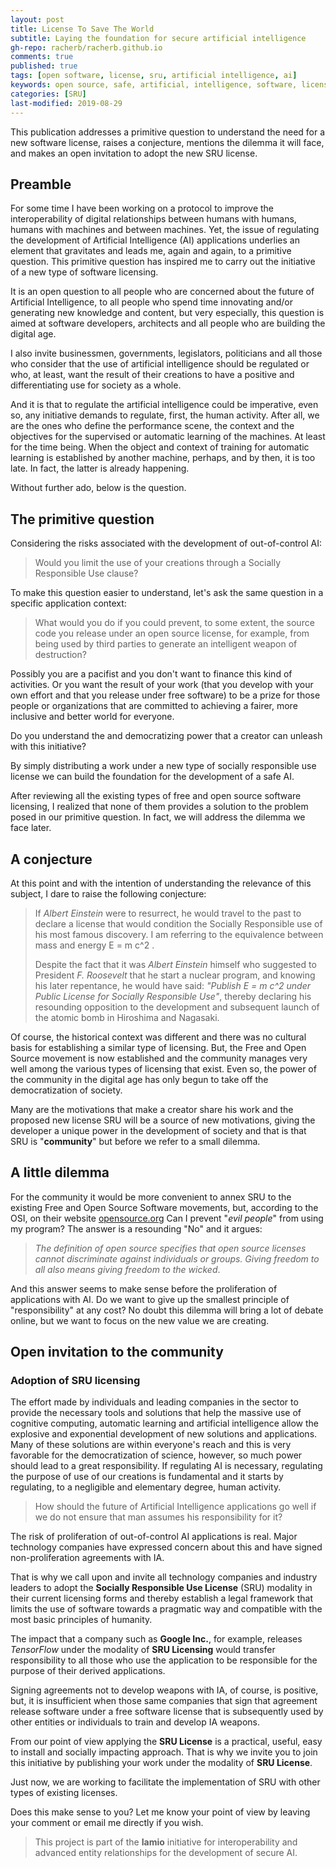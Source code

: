 ```yaml
---
layout: post
title: License To Save The World
subtitle: Laying the foundation for secure artificial intelligence
gh-repo: racherb/racherb.github.io
comments: true
published: true
tags: [open software, license, sru, artificial intelligence, ai]
keywords: open source, safe, artificial, intelligence, software, license, sru, social, safe
categories: [SRU]
last-modified: 2019-08-29
---
```

This publication addresses a primitive question to understand the need for a new software license, raises a conjecture, mentions the dilemma it will face, and makes an open invitation to adopt the new SRU license.

## Preamble

For some time I have been working on a protocol to improve the interoperability of digital relationships between humans with humans, humans with machines and between machines. Yet, the issue of regulating the development of Artificial Intelligence (AI) applications underlies an element that gravitates and leads me, again and again, to a primitive question. This primitive question has inspired me to carry out the initiative of a new type of software licensing.

It is an open question to all people who are concerned about the future of Artificial Intelligence, to all people who spend time innovating and/or generating new knowledge and content, but very especially, this question is aimed at software developers, architects and all people who are building the digital age.

I also invite businessmen, governments, legislators, politicians and all those who consider that the use of artificial intelligence should be regulated or who, at least, want the result of their creations to have a positive and differentiating use for society as a whole.

And it is that to regulate the artificial intelligence could be imperative, even so, any initiative demands to regulate, first, the human activity. After all, we are the ones who define the performance scene, the context and the objectives for the supervised or automatic learning of the machines. At least for the time being. When the object and context of training for automatic learning is established by another machine, perhaps, and by then, it is too late. In fact, the latter is already happening.

Without further ado, below is the question.

## The primitive question

Considering the risks associated with the development of out-of-control AI:

> Would you limit the use of your creations through a Socially Responsible Use clause?

To make this question easier to understand, let's ask the same question in a specific application context:

> What would you do if you could prevent, to some extent, the source code you release under an open source license, for example, from being used by third parties to generate an intelligent weapon of destruction?

Possibly you are a pacifist and you don't want to finance this kind of activities. Or you want the result of your work (that you develop with your own effort and that you release under free software) to be a prize for those people or organizations that are committed to achieving a fairer, more inclusive and better world for everyone.

Do you understand the and democratizing power that a creator can unleash with this initiative?

By simply distributing a work under a new type of socially responsible use license we can build the foundation for the development of a safe AI.

After reviewing all the existing types of free and open source software licensing, I realized that none of them provides a solution to the problem posed in our primitive question. In fact, we will address the dilemma we face later.

## A conjecture

At this point and with the intention of understanding the relevance of this subject, I dare to raise the following conjecture:

> If *Albert Einstein* were to resurrect, he would travel to the past to declare a license that would condition the Socially Responsible use of his most famous discovery. I am referring to the equivalence between mass and energy E = m c^2  .
>
> Despite the fact that it was *Albert Einstein* himself who suggested to President *F. Roosevelt* that he start a nuclear program, and knowing his later repentance, he would have said: *"Publish E = m c^2 under Public License for Socially Responsible Use"*, thereby declaring his resounding opposition to the development and subsequent launch of the atomic bomb in Hiroshima and Nagasaki.

Of course, the historical context was different and there was no cultural basis for establishing a similar type of licensing. But, the Free and Open Source movement is now established and the community manages very well among the various types of licensing that exist. Even so, the power of the community in the digital age has only begun to take off the democratization of society.

Many are the motivations that make a creator share his work and the proposed new license SRU will be a source of new motivations, giving the developer a unique power in the development of society and that is that SRU is "**community**" but before we refer to a small dilemma.

## A little dilemma

For the community it would be more convenient to annex SRU to the existing Free and Open Source Software movements, but, according to the OSI, on their website [opensource.org](https://opensource.org/faq#evil) Can I prevent "*evil people*" from using my program? The answer is a resounding "No" and it argues:

> *The definition of open source specifies that open source licenses cannot discriminate against individuals or groups. Giving freedom to all also means giving freedom to the wicked*.

And this answer seems to make sense before the proliferation of applications with AI. Do we want to give up the smallest principle of "responsibility" at any cost? No doubt this dilemma will bring a lot of debate online, but we want to focus on the new value we are creating.

## Open invitation to the community

### Adoption of SRU licensing

The effort made by individuals and leading companies in the sector to provide the necessary tools and solutions that help the massive use of cognitive computing, automatic learning and artificial intelligence allow the explosive and exponential development of new solutions and applications. Many of these solutions are within everyone's reach and this is very favorable for the democratization of science, however, so much power should lead to a great responsibility. If regulating AI is necessary, regulating the purpose of use of our creations is fundamental and it starts by regulating, to a negligible and elementary degree, human activity.

> How should the future of Artificial Intelligence applications go well if we do not ensure that man assumes his responsibility for it?

The risk of proliferation of out-of-control AI applications is real. Major technology companies have expressed concern about this and have signed non-proliferation agreements with IA.

That is why we call upon and invite all technology companies and industry leaders to adopt the **Socially Responsible Use License** (SRU) modality in their current licensing forms and thereby establish a legal framework that limits the use of software towards a pragmatic way and compatible with the most basic principles of humanity.

The impact that a company such as **Google Inc.**, for example, releases *TensorFlow* under the modality of **SRU Licensing** would transfer responsibility to all those who use the application to be responsible for the purpose of their derived applications.

Signing agreements not to develop weapons with IA, of course, is positive, but, it is insufficient when those same companies that sign that agreement release software under a free software license that is subsequently used by other entities or individuals to train and develop IA weapons.

From our point of view applying the **SRU License** is a practical, useful, easy to install and socially impacting approach. That is why we invite you to join this initiative by publishing your work under the modality of **SRU License**.

Just now, we are working to facilitate the implementation of SRU with other types of existing licenses.

Does this make sense to you? Let me know your point of view by leaving your comment or email me directly if you wish.

> This project is part of the **Iamio** initiative for interoperability and advanced entity relationships for the development of secure AI.
